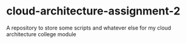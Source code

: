 # cloud-architecture-assignment-2
A repository to store some scripts and whatever else for my cloud architecture college module
